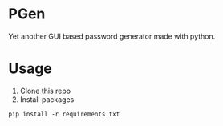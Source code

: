 # PGen
Yet another GUI based password generator made with python.

# Usage
1) Clone this repo
2) Install packages

`pip install -r requirements.txt`
